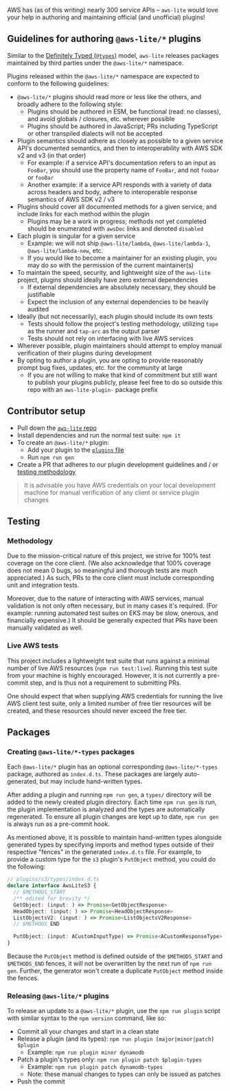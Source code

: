 AWS has (as of this writing) nearly 300 service APIs – `aws-lite` would love your help in authoring and maintaining official (and unofficial) plugins!


## Guidelines for authoring `@aws-lite/*` plugins

Similar to the [Definitely Typed (`@types`)](https://github.com/DefinitelyTyped/DefinitelyTyped) model, `aws-lite` releases packages maintained by third parties under the `@aws-lite/*` namespace.

Plugins released within the `@aws-lite/*` namespace are expected to conform to the following guidelines:

- `@aws-lite/*` plugins should read more or less like the others, and broadly adhere to the following style:
  - Plugins should be authored in ESM, be functional (read: no classes), and avoid globals / closures, etc. wherever possible
  - Plugins should be authored in JavaScript; PRs including TypeScript or other transpiled dialects will not be accepted
- Plugin semantics should adhere as closely as possible to a given service API's documented semantics, and then to interoperability with AWS SDK v2 and v3 (in that order)
  - For example: if a service API's documentation refers to an input as `FooBar`, you should use the property name of `FooBar`, and not `foobar` or `fooBar`
  - Another example: if a service API responds with a variety of data across headers and body, adhere to interoperable response semantics of AWS SDK v2 / v3
- Plugins should cover all documented methods for a given service, and include links for each method within the plugin
  - Plugins may be a work in progress; methods not yet completed should be enumerated with `awsDoc` links and denoted `disabled`
- Each plugin is singular for a given service
  - Example: we will not ship `@aws-lite/lambda`, `@aws-lite/lambda-1`, `@aws-lite/lambda-new`, etc.
  - If you would like to become a maintainer for an existing plugin, you may do so with the permission of the current maintainer(s)
- To maintain the speed, security, and lightweight size of the `aws-lite` project, plugins should ideally have zero external dependencies
  - If external dependencies are absolutely necessary, they should be justifiable
  - Expect the inclusion of any external dependencies to be heavily audited
- Ideally (but not necessarily), each plugin should include its own tests
  - Tests should follow the project's testing methodology, utilizing `tape` as the runner and `tap-arc` as the output parser
  - Tests should not rely on interfacing with live AWS services
- Wherever possible, plugin maintainers should attempt to employ manual verification of their plugins during development
- By opting to author a plugin, you are opting to provide reasonably prompt bug fixes, updates, etc. for the community at large
  - If you are not willing to make that kind of commitment but still want to publish your plugins publicly, please feel free to do so outside this repo with an `aws-lite-plugin-` package prefix


## Contributor setup

- Pull down the [`aws-lite` repo](https://github.com/architect/aws-lite)
- Install dependencies and run the normal test suite: `npm it`
- To create an `@aws-lite/*` plugin:
  - Add your plugin to the [`plugins` file](https://github.com/architect/aws-lite/blob/main/plugins.mjs)
  - Run `npm run gen`
- Create a PR that adheres to our plugin development guidelines and / or [testing methodology](#testing)

> It is advisable you have AWS credentials on your local development machine for manual verification of any client or service plugin changes


## Testing

### Methodology

Due to the mission-critical nature of this project, we strive for 100% test coverage on the core client. (We also acknowledge that 100% coverage does not mean 0 bugs, so meaningful and thorough tests are much appreciated.) As such, PRs to the core client must include corresponding unit and integration tests.

Moreover, due to the nature of interacting with AWS services, manual validation is not only often necessary, but in many cases it's required. (For example: running automated test suites on EKS may be slow, onerous, and financially expensive.) It should be generally expected that PRs have been manually validated as well.


### Live AWS tests

This project includes a lightweight test suite that runs against a minimal number of live AWS resources (`npm run test:live`). Running this test suite from your machine is highly encouraged. However, it is not currently a pre-commit step, and is thus not a requirement to submitting PRs.

One should expect that when supplying AWS credentials for running the live AWS client test suite, only a limited number of free tier resources will be created, and these resources should never exceed the free tier.


## Packages

### Creating `@aws-lite/*-types` packages

Each `@aws-lite/*` plugin has an optional corresponding `@aws-lite/*-types` package, authored as `index.d.ts`. These packages are largely auto-generated, but may include hand-written types.

After adding a plugin and running `npm run gen`, a `types/` directory will be added to the newly created plugin directory. Each time `npm run gen` is run, the plugin implementation is analyzed and the types are automatically regenerated. To ensure all plugin changes are kept up to date, `npm run gen` is always run as a pre-commit hook.

As mentioned above, it is possible to maintain hand-written types alongside generated types by specifying imports and method types outside of their respective "fences" in the generated `index.d.ts` file. For example, to provide a custom type for the `s3` plugin's `PutObject` method, you could do the following:

```ts
// plugins/s3/types/index.d.ts
declare interface AwsLiteS3 {
  // $METHODS_START
  /** edited for brevity */
  GetObject: (input: ) => Promise<GetObjectResponse>
  HeadObject: (input: ) => Promise<HeadObjectResponse>
  ListObjectsV2: (input: ) => Promise<ListObjectsV2Response>
  // $METHODS_END

  PutObject: (input: ACustomInputType) => Promise<ACustomResponseType>
}
```

Because the `PutObject` method is defined outside of the `$METHODS_START` and `$METHODS_END` fences, it will not be overwritten by the next run of `npm run gen`. Further, the generator won't create a duplicate `PutObject` method inside the fences.


### Releasing `@aws-lite/*` plugins

To release an update to a `@aws-lite/*` plugin, use the `npm run plugin` script with similar syntax to the `npm version` command, like so:

- Commit all your changes and start in a clean state
- Release a plugin (and its types): `npm run plugin [major|minor|patch] $plugin`
  - Example: `npm run plugin minor dynamodb`
- Patch a plugin's types only: `npm run plugin patch $plugin-types`
  - Example: `npm run plugin patch dynamodb-types`
  - Note: these manual changes to types can only be issued as patches
- Push the commit
